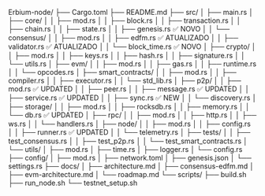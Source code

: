 Erbium-node/
├── Cargo.toml
├── README.md
├── src/
│   ├── main.rs
│   ├── core/
│   │   ├── mod.rs
│   │   ├── block.rs
│   │   ├── transaction.rs
│   │   ├── chain.rs
│   │   ├── state.rs
│   │   ├── genesis.rs              ✅ NOVO
│   │   └── consensus/
│   │       ├── mod.rs
│   │       ├── edfm.rs              ✅ ATUALIZADO
│   │       ├── validator.rs         ✅ ATUALIZADO
│   │       └── block_time.rs        ✅ NOVO
│   ├── crypto/
│   │   ├── mod.rs
│   │   ├── keys.rs
│   │   ├── hash.rs
│   │   ├── signature.rs
│   │   └── utils.rs
│   ├── evm/
│   │   ├── mod.rs
│   │   ├── gas.rs
│   │   ├── runtime.rs
│   │   └── opcodes.rs
│   ├── smart_contracts/
│   │   ├── mod.rs
│   │   ├── compiler.rs
│   │   ├── executor.rs
│   │   └── std_lib.rs
│   ├── p2p/
│   │   ├── mod.rs                   ✅ UPDATED
│   │   ├── peer.rs
│   │   ├── message.rs               ✅ UPDATED
│   │   ├── service.rs               ✅ UPDATED
│   │   ├── sync.rs                  ✅ NEW
│   │   └── discovery.rs
│   ├── storage/
│   │   ├── mod.rs
│   │   ├── rocksdb.rs
│   │   ├── memory.rs
│   │   └── db.rs                    ✅ UPDATED
│   ├── rpc/
│   │   ├── mod.rs
│   │   ├── http.rs
│   │   ├── ws.rs
│   │   └── handlers.rs
│   ├── node/
│   │   ├── mod.rs
│   │   ├── config.rs
│   │   ├── runner.rs                ✅ UPDATED
│   │   └── telemetry.rs
│   ├── tests/
│   │   ├── test_consensus.rs
│   │   ├── test_p2p.rs
│   │   └── test_smart_contracts.rs
│   └── utils/
│       ├── mod.rs
│       ├── time.rs
│       ├── logger.rs
│       └── config.rs
├── config/
│   ├── mod.rs
│   ├── network.toml
│   ├── genesis.json
│   └── settings.rs
├── docs/
│   ├── architecture.md
│   ├── consensus-edfm.md
│   ├── evm-architecture.md
│   └── roadmap.md
└── scripts/
    ├── build.sh
    ├── run_node.sh
    └── testnet_setup.sh
